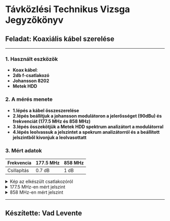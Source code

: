 # Távközlési Technikus Vizsga Jegyzőkönyv


## Feladat: Koaxiális kábel szerelése

---

### 1. Használt eszközök

- **Koax kábel**: 
- **2db f-csatlakozó** 
- **Johansson 8202**
- **Metek HDD**

### 2. A mérés menete 

- **1.lépés a kábel összeszerelése**<br>
- **2.lépés beállítjuk a johansson modulátoron a jelerősséget (90dBu) és frekvenciát (177.5 MHz és 858 MHz)**<br>
- **3.lépés összekötjük a Metek HDD spektrum analizátort a modulátorral** <br>
- **4.lépés leolvassuk a jelszintet a spekrum analizátorról és a beállított jelszintből kivonjuk a leolvasottatt**<br>

### 3. Mért adatok

| Frekvencia      | 177.5 MHz      | 858 MHz      | 
|-----------------|----------------|--------------|
| Csillapítás     | 0.7 dB         | 1 dB         |


<details>
   <summary>Kép az elkészült csatlakozóról</summary>

   <img src="https://github.com/VLevente0/meresi-jegyzokonyvek/blob/21de594e39f555c50dcd4405d277414feca7d7bd/main/kepek/koaxmeres/koax.jpg" height="300">

</details>


<details>
   <summary>177.5 MHz-en mért jelszint</summary>

   <img src="https://github.com/VLevente0/meresi-jegyzokonyvek/blob/d55008dad65f3f7e0ee65101028dff028a0becd6/main/kepek/koaxmeres/177mhz.jpg" Width="600">

</details>

<details>
   <summary>858 MHz-en mért jelszint</summary>

   <img src="https://github.com/VLevente0/meresi-jegyzokonyvek/blob/d55008dad65f3f7e0ee65101028dff028a0becd6/main/kepek/koaxmeres/858mhz.jpg" Width="600">

</details>

---

## Készítette: Vad Levente
